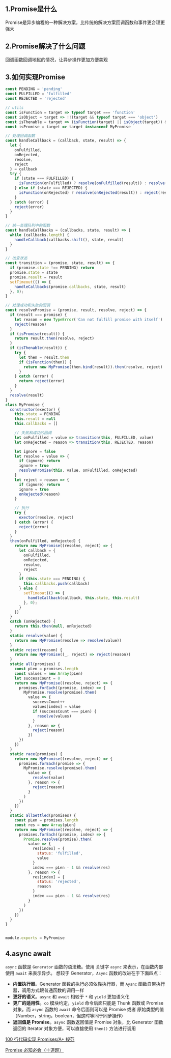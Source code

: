 ## 1.Promise是什么

Promise是异步编程的一种解决方案，比传统的解决方案回调函数和事件更合理更强大

## 2.Promise解决了什么问题

回调函数回调地狱的情况，让异步操作更加方便美观

## 3.如何实现Promise

```javascript
const PENDING = 'pending'
const FULFILLED = 'fulfilled'
const REJECTED = 'rejected'

// utils
const isFunction = target => typeof target === 'function'
const isObject = target => !!(target && typeof target === 'object')
const isThenable = target => (isFunction(target) || isObject(target)) && 'then' in target
const isPromise = target => target instanceof MyPromise

// 处理回调函数
const handleCallback = (callback, state, result) => {
  let {
    onFulfilled,
    onRejected,
    resolve,
    reject
  } = callback
  try {
    if (state === FULFILLED) {
      isFunction(onFulfilled) ? resolve(onFulfilled(result)) : resolve(result)
    } else if (state === REJECTED) {
      isFunction(onRejected) ? resolve(onRejected(result)) : reject(result)
    }
  } catch (error) {
    reject(error)
  }
}

// 统一处理队列中的函数
const handleCallbacks = (callbacks, state, result) => {
  while (callbacks.length) {
    handleCallback(callbacks.shift(), state, result)
  }
}

// 改变状态
const transition = (promise, state, result) => {
  if (promise.state !== PENDING) return
  promise.state = state
  promise.result = result
  setTimeout(() => {
    handleCallbacks(promise.callbacks, state, result)
  }, 0);
}

// 处理成功和失败的回调
const resolvePromise = (promise, result, resolve, reject) => {
  if (result === promise) {
    let reason = new TypeError('Can not fulfill promise with itself')
    reject(reason)
  }
  if (isPromise(result)) {
    return result.then(resolve, reject)
  }
  if (isThenable(result)) {
    try {
      let then = result.then
      if (isFunction(then)) {
        return new MyPromise(then.bind(result)).then(resolve, reject)
      }
    } catch (error) {
      return reject(error)
    }
  }
  resolve(result)
}
class MyPromise {
  constructor(exector) {
    this.state = PENDING
    this.result = null
    this.callbacks = []

    // 失败和成功的回调
    let onFulfilled = value => transition(this, FULFILLED, value)
    let onRejected = reason => transition(this, REJECTED, reason)

    let ignore = false
    let resolve = value => {
      if (ignore) return
      ignore = true
      resolvePromise(this, value, onFulfilled, onRejected)
    }
    let reject = reason => {
      if (ignore) return
      ignore = true
      onRejected(reason)
    }

    // 执行
    try {
      exector(resolve, reject)
    } catch (error) {
      reject(error)
    }
  }
  then(onFulfilled, onRejected) {
    return new MyPromise((resolve, reject) => {
      let callback = {
        onFulfilled,
        onRejected,
        resolve,
        reject
      }
      if (this.state === PENDING) {
        this.callbacks.push(callback)
      } else {
        setTimeout(() => {
          handleCallback(callback, this.state, this.result)
        }, 0);
      }
    })
  }
  catch (onRejected) {
    return this.then(null, onRejected)
  }
  static resolve(value) {
    return new MyPromise(resolve => resolve(value))
  }
  static reject(reason) {
    return new MyPromise((_, reject) => reject(reason))
  }
  static all(promises) {
    const pLen = promises.length
    const values = new Array(pLen)
    let successCount = 0
    return new MyPromise((resolve, reject) => {
      promises.forEach((promise, index) => {
        MyPromise.resolve(promise).then(
          value => {
            successCount++
            values[index] = value
            if (successCount === pLen) {
              resolve(values)
            }
          }, reason => {
            reject(reason)
          })
      })
    })
  }
  static race(promises) {
    return new MyPromise((resolve, reject) => {
      promises.forEach(promise => {
        MyPromise.resolve(promise).then(
          value => {
            resolve(value)
          }, reason => {
            reject(reason)
          }
        )
      })
    })
  }
  static allSettled(promises) {
    const pLen = promises.length
    const res = new Array(pLen)
    return new MyPromise((resolve, reject) => {
      promises.forEach((promise, index) => {
        Promise.resolve(promise).then(
          value => {
            res[index] = {
              status: 'fulfilled',
              value
            }
            index === pLen - 1 && resolve(res)
          }, reason => {
            res[index] = {
              status: 'rejected',
              reason
            }
            index === pLen - 1 && resolve(res)
          }
        )
      })
    })
  }
}


module.exports = MyPromise
```



## 4.async await

`async` 函数是 `Generator` 函数的语法糖。使用 关键字 `async` 来表示，在函数内部使用 `await` 来表示异步。
想较于 Generator，`Async` 函数的改进在于下面四点：

- **内置执行器**。Generator 函数的执行必须依靠执行器，而 `Aysnc` 函数自带执行器，调用方式跟普通函数的调用一样
- **更好的语义**。`async` 和 `await` 相较于 `*` 和 `yield` 更加语义化
- **更广的适用性**。`co` 模块约定，`yield` 命令后面只能是 Thunk 函数或 Promise对象。而 `async` 函数的 `await` 命令后面则可以是 Promise 或者 原始类型的值（Number，string，boolean，但这时等同于同步操作）
- **返回值是 Promise**。`async` 函数返回值是 Promise 对象，比 Generator 函数返回的 Iterator 对象方便，可以直接使用 `then()` 方法进行调用




[100 行代码实现 Promises/A+ 规范]( https://mp.weixin.qq.com/s/qdJ0Xd8zTgtetFdlJL3P1g )

[Promise 必知必会（十道题）]( https://juejin.im/post/5a04066351882517c416715d )